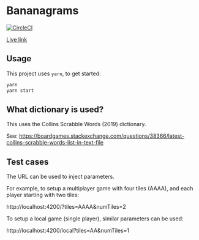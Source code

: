 # Bananagrams

[![CircleCI](https://dl.circleci.com/status-badge/img/gh/domsleee/bananagrams/tree/main.svg?style=shield)](https://app.circleci.com/pipelines/github/domsleee/bananagrams)

[Live link](https://domsleee.github.io/bananagrams/)

## Usage

This project uses `yarn`, to get started:
```bash
yarn
yarn start
```

## What dictionary is used?

This uses the Collins Scrabble Words (2019) dictionary.

See: https://boardgames.stackexchange.com/questions/38366/latest-collins-scrabble-words-list-in-text-file

## Test cases

The URL can be used to inject parameters.

For example, to setup a multiplayer game with four tiles (AAAA), and each player starting with two tiles:

http://localhost:4200/?tiles=AAAA&numTiles=2

To setup a local game (single player), similar parameters can be used:

http://localhost:4200/local?tiles=AA&numTiles=1

